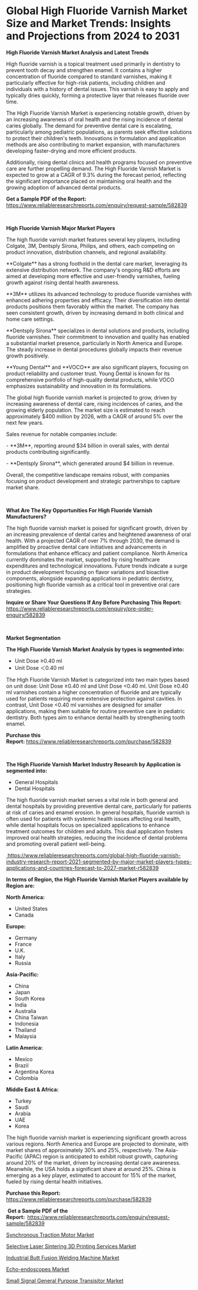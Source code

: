 <p><h1>Global High Fluoride Varnish Market Size and Market Trends: Insights and Projections from 2024 to 2031</h1></p><p><strong>High Fluoride Varnish Market Analysis and Latest Trends</strong></p>
<p><p>High fluoride varnish is a topical treatment used primarily in dentistry to prevent tooth decay and strengthen enamel. It contains a higher concentration of fluoride compared to standard varnishes, making it particularly effective for high-risk patients, including children and individuals with a history of dental issues. This varnish is easy to apply and typically dries quickly, forming a protective layer that releases fluoride over time.</p><p>The High Fluoride Varnish Market is experiencing notable growth, driven by an increasing awareness of oral health and the rising incidence of dental caries globally. The demand for preventive dental care is escalating, particularly among pediatric populations, as parents seek effective solutions to protect their children's teeth. Innovations in formulation and application methods are also contributing to market expansion, with manufacturers developing faster-drying and more efficient products.</p><p>Additionally, rising dental clinics and health programs focused on preventive care are further propelling demand. The High Fluoride Varnish Market is expected to grow at a CAGR of 9.3% during the forecast period, reflecting the significant importance placed on maintaining oral health and the growing adoption of advanced dental products.</p></p>
<p><strong>Get a Sample PDF of the Report:&nbsp;</strong> <a href="https://www.reliableresearchreports.com/enquiry/request-sample/582839?utm_campaign=3&utm_medium=2&utm_source=Github&utm_content=ia&utm_term=09122024&utm_id=high-fluoride-varnish">https://www.reliableresearchreports.com/enquiry/request-sample/582839</a></p>
<p>&nbsp;</p>
<p><strong>High Fluoride Varnish Major Market Players</strong></p>
<p><p>The high fluoride varnish market features several key players, including Colgate, 3M, Dentsply Sirona, Philips, and others, each competing on product innovation, distribution channels, and regional availability. </p><p>**Colgate** has a strong foothold in the dental care market, leveraging its extensive distribution network. The company's ongoing R&D efforts are aimed at developing more effective and user-friendly varnishes, fueling growth against rising dental health awareness.</p><p>**3M** utilizes its advanced technology to produce fluoride varnishes with enhanced adhering properties and efficacy. Their diversification into dental products positions them favorably within the market. The company has seen consistent growth, driven by increasing demand in both clinical and home care settings.</p><p>**Dentsply Sirona** specializes in dental solutions and products, including fluoride varnishes. Their commitment to innovation and quality has enabled a substantial market presence, particularly in North America and Europe. The steady increase in dental procedures globally impacts their revenue growth positively.</p><p>**Young Dental** and **VOCO** are also significant players, focusing on product reliability and customer trust. Young Dental is known for its comprehensive portfolio of high-quality dental products, while VOCO emphasizes sustainability and innovation in its formulations.</p><p>The global high fluoride varnish market is projected to grow, driven by increasing awareness of dental care, rising incidences of caries, and the growing elderly population. The market size is estimated to reach approximately $400 million by 2026, with a CAGR of around 5% over the next few years.</p><p>Sales revenue for notable companies include:</p><p>- **3M**, reporting around $34 billion in overall sales, with dental products contributing significantly.</p><p>- **Dentsply Sirona**, which generated around $4 billion in revenue. </p><p>Overall, the competitive landscape remains robust, with companies focusing on product development and strategic partnerships to capture market share.</p></p>
<p>&nbsp;</p>
<p><strong>What Are The Key Opportunities For High Fluoride Varnish Manufacturers?</strong></p>
<p><p>The high fluoride varnish market is poised for significant growth, driven by an increasing prevalence of dental caries and heightened awareness of oral health. With a projected CAGR of over 7% through 2030, the demand is amplified by proactive dental care initiatives and advancements in formulations that enhance efficacy and patient compliance. North America currently dominates the market, supported by rising healthcare expenditures and technological innovations. Future trends indicate a surge in product development focusing on flavor variations and bioactive components, alongside expanding applications in pediatric dentistry, positioning high fluoride varnish as a critical tool in preventive oral care strategies.</p></p>
<p><strong>Inquire or Share Your Questions If Any Before Purchasing This Report:</strong> <a href="https://www.reliableresearchreports.com/enquiry/pre-order-enquiry/582839?utm_campaign=3&utm_medium=2&utm_source=Github&utm_content=ia&utm_term=09122024&utm_id=high-fluoride-varnish">https://www.reliableresearchreports.com/enquiry/pre-order-enquiry/582839</a></p>
<p>&nbsp;</p>
<p><strong>Market Segmentation</strong></p>
<p><strong>The High Fluoride Varnish Market Analysis by types is segmented into:</strong></p>
<p><ul><li>Unit Dose ≥0.40 ml</li><li>Unit Dose ＜0.40 ml</li></ul></p>
<p><p>The High Fluoride Varnish Market is categorized into two main types based on unit dose: Unit Dose ≥0.40 ml and Unit Dose <0.40 ml. Unit Dose ≥0.40 ml varnishes contain a higher concentration of fluoride and are typically used for patients requiring more extensive protection against cavities. In contrast, Unit Dose <0.40 ml varnishes are designed for smaller applications, making them suitable for routine preventive care in pediatric dentistry. Both types aim to enhance dental health by strengthening tooth enamel.</p></p>
<p><strong>Purchase this Report:&nbsp;</strong><a href="https://www.reliableresearchreports.com/purchase/582839?utm_campaign=3&utm_medium=2&utm_source=Github&utm_content=ia&utm_term=09122024&utm_id=high-fluoride-varnish">https://www.reliableresearchreports.com/purchase/582839</a></p>
<p>&nbsp;</p>
<p><strong>The High Fluoride Varnish Market Industry Research by Application is segmented into:</strong></p>
<p><ul><li>General Hospitals</li><li>Dental Hospitals</li></ul></p>
<p><p>The high fluoride varnish market serves a vital role in both general and dental hospitals by providing preventive dental care, particularly for patients at risk of caries and enamel erosion. In general hospitals, fluoride varnish is often used for patients with systemic health issues affecting oral health, while dental hospitals focus on specialized applications to enhance treatment outcomes for children and adults. This dual application fosters improved oral health strategies, reducing the incidence of dental problems and promoting overall patient well-being.</p></p>
<p><a href="https://www.reliableresearchreports.com/global-high-fluoride-varnish-industry-research-report-2021-segmented-by-major-market-players-types-applications-and-countries-forecast-to-2027-market-r582839?utm_campaign=3&utm_medium=2&utm_source=Github&utm_content=ia&utm_term=09122024&utm_id=high-fluoride-varnish">&nbsp;https://www.reliableresearchreports.com/global-high-fluoride-varnish-industry-research-report-2021-segmented-by-major-market-players-types-applications-and-countries-forecast-to-2027-market-r582839</a></p>
<p><strong>In terms of Region, the High Fluoride Varnish Market Players available by Region are:</strong></p>
<p>
    <p> <strong> North America: </strong>
        <ul>
            <li>United States</li>
            <li>Canada</li>
        </ul>
        </p> 
    <p> <strong> Europe: </strong>
        <ul>
            <li>Germany</li>
            <li>France</li>
            <li>U.K.</li>
            <li>Italy</li>
            <li>Russia</li>
        </ul>
        </p> 
    <p> <strong> Asia-Pacific: </strong>
        <ul>
            <li>China</li>
            <li>Japan</li>
            <li>South Korea</li>
            <li>India</li>
            <li>Australia</li>
            <li>China Taiwan</li>
            <li>Indonesia</li>
            <li>Thailand</li>
            <li>Malaysia</li>
        </ul>
        </p> 
    <p> <strong> Latin America: </strong>
        <ul>
            <li>Mexico</li>
            <li>Brazil</li>
            <li>Argentina Korea</li>
            <li>Colombia</li>
        </ul>
        </p> 
    <p> <strong> Middle East & Africa: </strong>
        <ul>
            <li>Turkey</li>
            <li>Saudi</li>
            <li>Arabia</li>
            <li>UAE</li>
            <li>Korea</li>
        </ul>
    </p>
    </p>
<p><p>The high fluoride varnish market is experiencing significant growth across various regions. North America and Europe are projected to dominate, with market shares of approximately 30% and 25%, respectively. The Asia-Pacific (APAC) region is anticipated to exhibit robust growth, capturing around 20% of the market, driven by increasing dental care awareness. Meanwhile, the USA holds a significant share at around 25%. China is emerging as a key player, estimated to account for 15% of the market, fueled by rising dental health initiatives.</p></p>
<p><strong>Purchase this Report: </strong><a href="https://www.reliableresearchreports.com/purchase/582839?utm_campaign=3&utm_medium=2&utm_source=Github&utm_content=ia&utm_term=09122024&utm_id=high-fluoride-varnish">https://www.reliableresearchreports.com/purchase/582839</a></p>
<p>&nbsp;<strong>Get a Sample PDF of the Report:&nbsp;&nbsp;</strong><a href="https://www.reliableresearchreports.com/enquiry/request-sample/582839?utm_campaign=3&utm_medium=2&utm_source=Github&utm_content=ia&utm_term=09122024&utm_id=high-fluoride-varnish">https://www.reliableresearchreports.com/enquiry/request-sample/582839</a></p>
<p><strong></strong></p>
<p><p><a href="https://github.com/mauripalmi/Market-Research-Report-List-5/blob/main/synchronous-traction-motor-market.md?utm_campaign=3&utm_medium=2&utm_source=Github&utm_content=ia&utm_term=09122024&utm_id=high-fluoride-varnish">Synchronous Traction Motor Market</a></p><p><a href="https://www.linkedin.com/pulse/thorough-analysis-selective-laser-sintering-3d-printing-services-vh4oe?utm_campaign=3&utm_medium=2&utm_source=Github&utm_content=ia&utm_term=09122024&utm_id=high-fluoride-varnish">Selective Laser Sintering 3D Printing Services Market</a></p><p><a href="https://www.linkedin.com/pulse/deep-dive-industrial-butt-fusion-welding-machine-market-future-uygnf?utm_campaign=3&utm_medium=2&utm_source=Github&utm_content=ia&utm_term=09122024&utm_id=high-fluoride-varnish">Industrial Butt Fusion Welding Machine Market</a></p><p><a href="https://github.com/gulaimolin/Market-Research-Report-List-6/blob/main/echo-endoscopes-market.md?utm_campaign=3&utm_medium=2&utm_source=Github&utm_content=ia&utm_term=09122024&utm_id=high-fluoride-varnish">Echo-endoscopes Market</a></p><p><a href="https://www.linkedin.com/pulse/navigating-global-small-signal-general-purpose-transisitor-e5ybf?utm_campaign=3&utm_medium=2&utm_source=Github&utm_content=ia&utm_term=09122024&utm_id=high-fluoride-varnish">Small Signal General Purpose Transisitor Market</a></p></p>